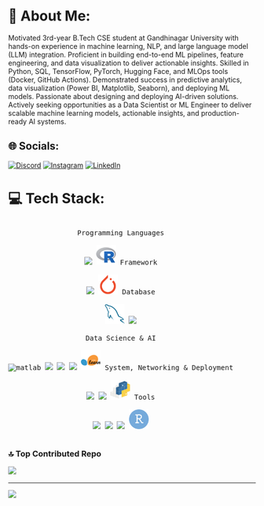 # 💫 About Me:
Motivated 3rd-year B.Tech CSE student at Gandhinagar University with hands-on experience in machine learning, NLP,
and large language model (LLM) integration. Proficient in building end-to-end ML pipelines, feature engineering, and data
visualization to deliver actionable insights.
Skilled in Python, SQL, TensorFlow, PyTorch, Hugging Face, and MLOps tools (Docker, GitHub Actions). Demonstrated
success in predictive analytics, data visualization (Power BI, Matplotlib, Seaborn), and deploying ML models.
Passionate about designing and deploying AI-driven solutions. Actively seeking opportunities as a Data Scientist or ML
Engineer to deliver scalable machine learning models, actionable insights, and production-ready AI systems.



## 🌐 Socials:
[![Discord](https://img.shields.io/badge/Discord-%237289DA.svg?logo=discord&logoColor=white)](https://discord.gg/kimjongun0382) [![Instagram](https://img.shields.io/badge/Instagram-%23E4405F.svg?logo=Instagram&logoColor=white)](https://instagram.com/dhruvil.malvania) [![LinkedIn](https://img.shields.io/badge/LinkedIn-%230077B5.svg?logo=linkedin&logoColor=white)](https://linkedin.com/in/https://www.linkedin.com/in/dhruvil-malvania-6a1479276/) 

# 💻 Tech Stack:
<div>
  <p style="display: inline-block;" align="center">
    <kbd>
      <kbd>Programming Languages</kbd>
      <br>
      <br>
      <img width="40px" src="https://cdn.jsdelivr.net/gh/devicons/devicon/icons/python/python-original.svg"> 
      <img width="40px" src="https://raw.githubusercontent.com/devicons/devicon/6910f0503efdd315c8f9b858234310c06e04d9c0/icons/r/r-original.svg"> 
    </kbd>
    <kbd>
      <kbd>Framework</kbd>
      <br>
      <br>
      <img width="40px" src="https://cdn.jsdelivr.net/gh/devicons/devicon/icons/flask/flask-original-wordmark.svg">
      <img width="40px" src="https://raw.githubusercontent.com/devicons/devicon/6910f0503efdd315c8f9b858234310c06e04d9c0/icons/pytorch/pytorch-original.svg">
    </kbd>
    <kbd>
      <kbd>Database</kbd>
      <br>
      <br>
      <img width="40px" src="https://raw.githubusercontent.com/devicons/devicon/6910f0503efdd315c8f9b858234310c06e04d9c0/icons/mysql/mysql-original.svg">
      <img width="40px" src="https://icon.icepanel.io/Technology/svg/SQLite.svg">
    </kbd>
    <br>
    <br>
    <kbd>
      <kbd>Data Science &amp; AI</kbd>
      <br>
      <br>
      <img title="matlab" width="40px" src="https://cdn.jsdelivr.net/gh/devicons/devicon/icons/matlab/matlab-original.svg">
      <img width="40px" src="https://cdn.jsdelivr.net/gh/devicons/devicon/icons/tensorflow/tensorflow-original.svg">
      <img width="40px" src="https://cdn.jsdelivr.net/gh/devicons/devicon/icons/numpy/numpy-original.svg">
      <img width="40px" src="https://cdn.jsdelivr.net/gh/devicons/devicon/icons/pandas/pandas-original.svg">
      <img width="40px" src="https://raw.githubusercontent.com/devicons/devicon/6910f0503efdd315c8f9b858234310c06e04d9c0/icons/scikitlearn/scikitlearn-original.svg">
    </kbd>
    <kbd>
      <kbd>System, Networking &amp; Deployment</kbd>
      <br>
      <br>
      <img width="40px" src="https://cdn.jsdelivr.net/gh/devicons/devicon/icons/git/git-plain.svg">
      <img width="40px" src="https://cdn.jsdelivr.net/gh/devicons/devicon/icons/docker/docker-plain.svg">
      <img width="40px" src="https://raw.githubusercontent.com/devicons/devicon/6910f0503efdd315c8f9b858234310c06e04d9c0/icons/pypi/pypi-original.svg">
    </kbd>
    <kbd>
      <kbd>Tools</kbd>
      <br>
      <br>
      <img width="40px" src="https://cdn.jsdelivr.net/gh/devicons/devicon/icons/vscode/vscode-original.svg">
      <img width="40px" src="https://cdn.jsdelivr.net/gh/devicons/devicon/icons/jupyter/jupyter-original.svg">
      <img width="40px" src="https://cdn.jsdelivr.net/gh/devicons/devicon/icons/pycharm/pycharm-original.svg">
      <img width="40px" src="https://raw.githubusercontent.com/devicons/devicon/6910f0503efdd315c8f9b858234310c06e04d9c0/icons/rstudio/rstudio-original.svg">
    </kbd>
  </p>
</div>

### 🔝 Top Contributed Repo
![](https://github-contributor-stats.vercel.app/api?username=Dhruvilllll&limit=5&theme=aura&combine_all_yearly_contributions=true)

---
[![](https://visitcount.itsvg.in/api?id=Dhruvilllll&icon=0&color=0)](https://visitcount.itsvg.in)


